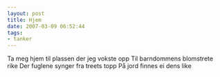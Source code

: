```yaml
---
layout: post
title: Hjem
date: 2007-03-09 06:52:44
tags: 
- tanker
---
```

Ta meg hjem til plassen der jeg vokste opp Til barndommens blomstrete rike Der fuglene synger fra treets topp På jord finnes ei dens like

